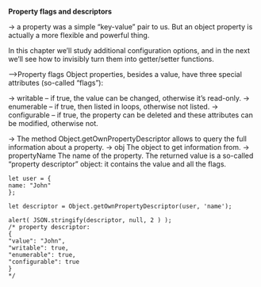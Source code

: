 **Property flags and descriptors**

-> a property was a simple “key-value” pair to us. But an object property is actually a more flexible and powerful thing.

In this chapter we’ll study additional configuration options, and in the next we’ll see how to invisibly turn them into getter/setter functions.

-->Property flags
Object properties, besides a value, have three special attributes (so-called “flags”):

-> writable – if true, the value can be changed, otherwise it’s read-only.
-> enumerable – if true, then listed in loops, otherwise not listed.
-> configurable – if true, the property can be deleted and these attributes can be modified, otherwise not.


-> The method Object.getOwnPropertyDescriptor allows to query the full information about a property.
-> obj
The object to get information from.
-> propertyName
The name of the property.
The returned value is a so-called “property descriptor” object: it contains the value and all the flags.


   ```
   let user = {
  name: "John"
};

let descriptor = Object.getOwnPropertyDescriptor(user, 'name');

alert( JSON.stringify(descriptor, null, 2 ) );
/* property descriptor:
{
  "value": "John",
  "writable": true,
  "enumerable": true,
  "configurable": true
}
*/  
 ```

